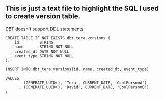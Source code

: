 
## This is just a text file to highlight the SQL I used to create version table. 

DBT doesn't support DDL statements

```
CREATE TABLE IF NOT EXISTS dbt_tera.versions (
    id         STRING 
  , name       STRING NOT NULL
  , created_dt DATE NOT NULL
  , event_type STRING NOT NULL
);
```

```
INSERT INTO dbt_tera.versions(id, name, created_dt, event_type)

VALUES
        (GENERATE_UUID(), 'Tera', CURRENT_DATE, 'CoolPersonA')
      , (GENERATE_UUID(), 'David', CURRENT_DATE, 'CoolPersonB')
;
```